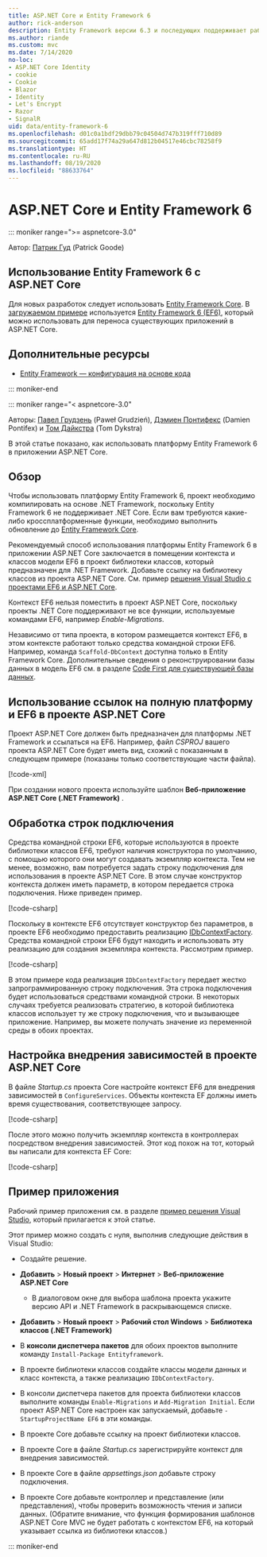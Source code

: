 ```yaml
---
title: ASP.NET Core и Entity Framework 6
author: rick-anderson
description: Entity Framework версии 6.3 и последующих поддерживает работу с ASP.NET Core версии 3.1 и последующих.
ms.author: riande
ms.custom: mvc
ms.date: 7/14/2020
no-loc:
- ASP.NET Core Identity
- cookie
- Cookie
- Blazor
- Identity
- Let's Encrypt
- Razor
- SignalR
uid: data/entity-framework-6
ms.openlocfilehash: d01c0a1bdf29dbb79c04504d747b319fff710d89
ms.sourcegitcommit: 65add17f74a29a647d812b04517e46cbc78258f9
ms.translationtype: HT
ms.contentlocale: ru-RU
ms.lasthandoff: 08/19/2020
ms.locfileid: "88633764"
---
```

# <a name="aspnet-core-and-entity-framework-6"></a>ASP.NET Core и Entity Framework 6
::: moniker range=">= aspnetcore-3.0"

Автор: [Патрик Гуд](https://github.com/attrib75) (Patrick Goode)

## <a name="using-entity-framework-6-with-aspnet-core"></a>Использование Entity Framework 6 с ASP.NET Core

Для новых разработок следует использовать [Entity Framework Core](/ef/). В [загружаемом примере](https://github.com/dotnet/AspNetCore.Docs/tree/master/aspnetcore/data/entity-framework-6/3.xsample) используется [Entity Framework 6 (EF6)](/ef/ef6), который можно использовать для переноса существующих приложений в ASP.NET Core.

## <a name="additional-resources"></a>Дополнительные ресурсы

* [Entity Framework — конфигурация на основе кода](/ef/ef6/fundamentals/configuring/code-based)

::: moniker-end

::: moniker range="< aspnetcore-3.0"

Авторы: [Павел Грудзень](https://github.com/pgrudzien12) (Paweł Grudzień), [Дэмиен Понтифекс](https://github.com/DamienPontifex) (Damien Pontifex) и [Том Дайкстра](https://github.com/tdykstra) (Tom Dykstra)

В этой статье показано, как использовать платформу Entity Framework 6 в приложении ASP.NET Core.    

## <a name="overview"></a>Обзор 

Чтобы использовать платформу Entity Framework 6, проект необходимо компилировать на основе .NET Framework, поскольку Entity Framework 6 не поддерживает .NET Core. Если вам требуются какие-либо кроссплатформенные функции, необходимо выполнить обновление до [Entity Framework Core](/ef/).  

Рекомендуемый способ использования платформы Entity Framework 6 в приложении ASP.NET Core заключается в помещении контекста и классов модели EF6 в проект библиотеки классов, который предназначен для .NET Framework. Добавьте ссылку на библиотеку классов из проекта ASP.NET Core. См. пример [решения Visual Studio с проектами EF6 и ASP.NET Core](https://github.com/dotnet/AspNetCore.Docs/tree/master/aspnetcore/data/entity-framework-6/sample/).  

Контекст EF6 нельзя поместить в проект ASP.NET Core, поскольку проекты .NET Core поддерживают не все функции, используемые командами EF6, например *Enable-Migrations*.    

Независимо от типа проекта, в котором размещается контекст EF6, в этом контексте работают только средства командной строки EF6. Например, команда `Scaffold-DbContext` доступна только в Entity Framework Core. Дополнительные сведения о реконструировании базы данных в модель EF6 см. в разделе [Code First для существующей базы данных](https://msdn.microsoft.com/jj200620).  

## <a name="reference-full-framework-and-ef6-in-the-aspnet-core-project"></a>Использование ссылок на полную платформу и EF6 в проекте ASP.NET Core 

Проект ASP.NET Core должен быть предназначен для платформы .NET Framework и ссылаться на EF6. Например, файл *CSPROJ* вашего проекта ASP.NET Core будет иметь вид, схожий с показанным в следующем примере (показаны только соответствующие части файла).    

[!code-xml[](entity-framework-6/sample/MVCCore/MVCCore.csproj?range=3-9&highlight=2)]   

При создании нового проекта используйте шаблон **Веб-приложение ASP.NET Core (.NET Framework)** .    

## <a name="handle-connection-strings"></a>Обработка строк подключения    

Средства командной строки EF6, которые используются в проекте библиотеки классов EF6, требуют наличия конструктора по умолчанию, с помощью которого они могут создавать экземпляр контекста. Тем не менее, возможно, вам потребуется задать строку подключения для использования в проекте ASP.NET Core. В этом случае конструктор контекста должен иметь параметр, в котором передается строка подключения. Ниже приведен пример.   

[!code-csharp[](entity-framework-6/sample/EF6/SchoolContext.cs?name=snippet_Constructor)]   

Поскольку в контексте EF6 отсутствует конструктор без параметров, в проекте EF6 необходимо предоставить реализацию [IDbContextFactory](https://msdn.microsoft.com/library/hh506876). Средства командной строки EF6 будут находить и использовать эту реализацию для создания экземпляра контекста. Рассмотрим пример.    

[!code-csharp[](entity-framework-6/sample/EF6/SchoolContextFactory.cs?name=snippet_IDbContextFactory)]  

В этом примере кода реализация `IDbContextFactory` передает жестко запрограммированную строку подключения. Эта строка подключения будет использоваться средствами командной строки. В некоторых случаях требуется реализовать стратегию, в которой библиотека классов использует ту же строку подключения, что и вызывающее приложение. Например, вы можете получать значение из переменной среды в обоих проектах.   

## <a name="set-up-dependency-injection-in-the-aspnet-core-project"></a>Настройка внедрения зависимостей в проекте ASP.NET Core  

В файле *Startup.cs* проекта Core настройте контекст EF6 для внедрения зависимостей в `ConfigureServices`. Объекты контекста EF должны иметь время существования, соответствующее запросу.   

[!code-csharp[](entity-framework-6/sample/MVCCore/Startup.cs?name=snippet_ConfigureServices&highlight=5)]   

После этого можно получить экземпляр контекста в контроллерах посредством внедрения зависимостей. Этот код похож на тот, который вы написали для контекста EF Core:    

[!code-csharp[](entity-framework-6/sample/MVCCore/Controllers/StudentsController.cs?name=snippet_ContextInController)]  

## <a name="sample-application"></a>Пример приложения   

Рабочий пример приложения см. в разделе [пример решения Visual Studio](https://github.com/dotnet/AspNetCore.Docs/tree/master/aspnetcore/data/entity-framework-6/sample/), который прилагается к этой статье.  

Этот пример можно создать с нуля, выполнив следующие действия в Visual Studio:    

* Создайте решение.    

* **Добавить** > **Новый проект** > **Интернет** > **Веб-приложение ASP.NET Core**    
  * В диалоговом окне для выбора шаблона проекта укажите версию API и .NET Framework в раскрывающемся списке. 

* **Добавить** > **Новый проект** > **Рабочий стол Windows** > **Библиотека классов (.NET Framework)**  

* В **консоли диспетчера пакетов** для обоих проектов выполните команду `Install-Package Entityframework`.    

* В проекте библиотеки классов создайте классы модели данных и класс контекста, а также реализацию `IDbContextFactory`.    

* В консоли диспетчера пакетов для проекта библиотеки классов выполните команды `Enable-Migrations` и `Add-Migration Initial`. Если проект ASP.NET Core настроен как запускаемый, добавьте `-StartupProjectName EF6` в эти команды. 

* В проекте Core добавьте ссылку на проект библиотеки классов.    

* В проекте Core в файле *Startup.cs* зарегистрируйте контекст для внедрения зависимостей.    

* В проекте Core в файле *appsettings.json* добавьте строку подключения.    

* В проекте Core добавьте контроллер и представление (или представления), чтобы проверить возможность чтения и записи данных. (Обратите внимание, что функция формирования шаблонов ASP.NET Core MVC не будет работать с контекстом EF6, на который указывает ссылка из библиотеки классов.)

::: moniker-end
